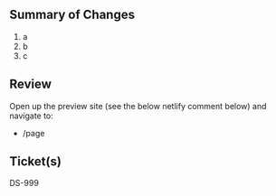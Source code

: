 ## Summary of Changes
1. a
2. b
3. c

## Review
Open up the preview site (see the below netlify comment below) and navigate to:
- /page

## Ticket(s)
DS-999



